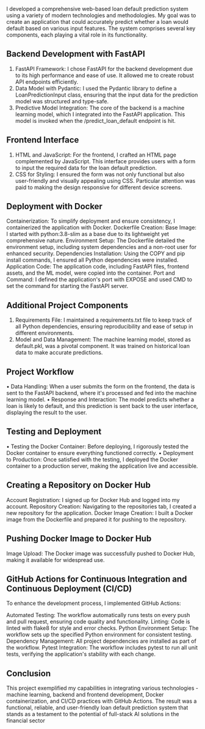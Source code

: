 I developed a comprehensive web-based loan default prediction system using a variety of modern technologies and methodologies. My goal was to create an application that could accurately predict whether a loan would default based on various input features. The system comprises several key components, each playing a vital role in its functionality.

## Backend Development with FastAPI
1.	FastAPI Framework: I chose FastAPI for the backend development due to its high performance and ease of use. It allowed me to create robust API endpoints efficiently.
2.	Data Model with Pydantic: I used the Pydantic library to define a LoanPredictionInput class, ensuring that the input data for the prediction model was structured and type-safe.
3.	Predictive Model Integration: The core of the backend is a machine learning model, which I integrated into the FastAPI application. This model is invoked when the /predict_loan_default endpoint is hit.
   
## Frontend Interface
1.	HTML and JavaScript: For the frontend, I crafted an HTML page complemented by JavaScript. This interface provides users with a form to input the required data for the loan default prediction.
2.	CSS for Styling: I ensured the form was not only functional but also user-friendly and visually appealing using CSS. Particular attention was paid to making the design responsive for different device screens.
   
## Deployment with Docker
Containerization: To simplify deployment and ensure consistency, I containerized the application with Docker.
Dockerfile Creation:
Base Image: I started with python:3.8-slim as a base due to its lightweight yet comprehensive nature.
Environment Setup: The Dockerfile detailed the environment setup, including system dependencies and a non-root user for enhanced security.
Dependencies Installation: Using the COPY and pip install commands, I ensured all Python dependencies were installed.
Application Code: The application code, including FastAPI files, frontend assets, and the ML model, were copied into the container.
Port and Command: I defined the application's port with EXPOSE and used CMD to set the command for starting the FastAPI server.

## Additional Project Components
1.	Requirements File: I maintained a requirements.txt file to keep track of all Python dependencies, ensuring reproducibility and ease of setup in different environments.
2.	Model and Data Management: The machine learning model, stored as default.pkl, was a pivotal component. It was trained on historical loan data to make accurate predictions.
   
## Project Workflow
•	Data Handling: When a user submits the form on the frontend, the data is sent to the FastAPI backend, where it's processed and fed into the machine learning model.
•	Response and Interaction: The model predicts whether a loan is likely to default, and this prediction is sent back to the user interface, displaying the result to the user.

## Testing and Deployment
•	Testing the Docker Container: Before deploying, I rigorously tested the Docker container to ensure everything functioned correctly.
•	Deployment to Production: Once satisfied with the testing, I deployed the Docker container to a production server, making the application live and accessible.

## Creating a Repository on Docker Hub
Account Registration: I signed up for Docker Hub and logged into my account.
Repository Creation: Navigating to the repositories tab, I created a new repository for the application.
Docker Image Creation: I built a Docker image from the Dockerfile and prepared it for pushing to the repository.

## Pushing Docker Image to Docker Hub
Image Upload: The Docker image was successfully pushed to Docker Hub, making it available for widespread use.

## GitHub Actions for Continuous Integration and Continuous Deployment (CI/CD)
To enhance the development process, I implemented GitHub Actions:

Automated Testing: The workflow automatically runs tests on every push and pull request, ensuring code quality and functionality.
Linting: Code is linted with flake8 for style and error checks.
Python Environment Setup: The workflow sets up the specified Python environment for consistent testing.
Dependency Management: All project dependencies are installed as part of the workflow.
Pytest Integration: The workflow includes pytest to run all unit tests, verifying the application's stability with each change.

## Conclusion
This project exemplified my capabilities in integrating various technologies - machine learning, backend and frontend development, Docker containerization, and CI/CD practices with GitHub Actions. The result was a functional, reliable, and user-friendly loan default prediction system that stands as a testament to the potential of full-stack AI solutions in the financial sector
